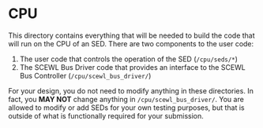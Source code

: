 # CPU
This directory contains everything that will be needed to build the code that
will run on the CPU of an SED. There are two components to the user code:
1. The user code that controls the operation of the SED (`/cpu/seds/*`)
2. The SCEWL Bus Driver code that provides an interface to the SCEWL Bus
   Controller (`/cpu/scewl_bus_driver/`)

For your design, you do not need to modify anything in these directories.
In fact, you **MAY NOT** change anything in `/cpu/scewl_bus_driver/`.
You are allowed to modify or add SEDs for your own testing purposes, but
that is outside of what is functionally required for your submission.
